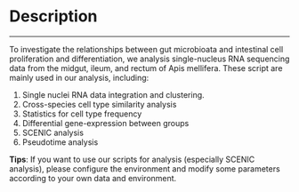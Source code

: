 # Description

---

To investigate the relationships between gut microbioata and intestinal cell proliferation and differentiation, we analysis single-nucleus RNA sequencing data from the midgut, ileum, and rectum of Apis mellifera.
These script are mainly used in our analysis, including:
1. Single nuclei RNA data integration and clustering.
2. Cross-species cell type similarity analysis
3. Statistics for cell type frequency
4. Differential gene-expression between groups
5. SCENIC analysis
6. Pseudotime analysis

**Tips**: If you want to use our scripts for analysis (especially SCENIC analysis), please configure the environment and modify some parameters according to your own data and environment.


